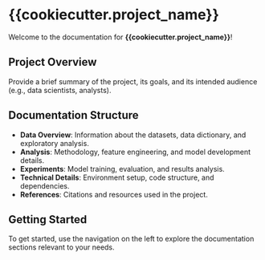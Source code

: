 # {{cookiecutter.project_name}}

Welcome to the documentation for **{{cookiecutter.project_name}}**!

## Project Overview
Provide a brief summary of the project, its goals, and its intended audience (e.g., data scientists, analysts).

## Documentation Structure
- **Data Overview**: Information about the datasets, data dictionary, and exploratory analysis.
- **Analysis**: Methodology, feature engineering, and model development details.
- **Experiments**: Model training, evaluation, and results analysis.
- **Technical Details**: Environment setup, code structure, and dependencies.
- **References**: Citations and resources used in the project.

## Getting Started
To get started, use the navigation on the left to explore the documentation sections relevant to your needs. 